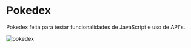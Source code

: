 # Pokedex
Pokedex feita para testar funcionalidades de JavaScript e uso de API's.

<div style="display: inline_block">
  <img align="center" alt="pokedex" src="https://media.discordapp.net/attachments/1006720932477403200/1008045854764048414/20220813_131106_2.gif?width=490&height=498" >
</div>
